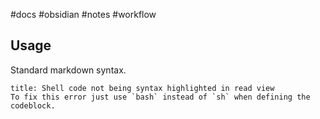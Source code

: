 #docs #obsidian #notes #workflow

## Usage
Standard markdown syntax.

```ad-bug
title: Shell code not being syntax highlighted in read view
To fix this error just use `bash` instead of `sh` when defining the codeblock.
```

```ad-info
```